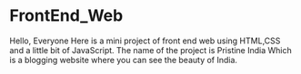 # FrontEnd_Web

Hello, Everyone
Here is a mini project of front end web using HTML,CSS and a little bit of JavaScript. The name of the project is Pristine India Which is a blogging website
where you can see the beauty of India.
